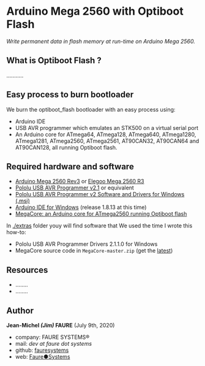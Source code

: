 # Arduino Mega 2560 with Optiboot Flash
*Write permanent data in flash memory at run-time on Arduino Mega 2560.*


## What is Optiboot Flash ?

...........


## Easy process to burn bootloader
We burn the optiboot_flash bootloader with an easy process using:
* Arduino IDE
* USB AVR programmer which emulates an STK500 on a virtual serial port
* An Arduino core for ATmega64, ATmega128, ATmega640, ATmega1280, ATmega1281, ATmega2560, ATmega2561, AT90CAN32, AT90CAN64 and AT90CAN128, all running Optiboot flash. 


## Required hardware and software
* <a href="https://store.arduino.cc/arduino-mega-2560-rev3" target="_blank">Arduino Mega 2560 Rev3</a> or <a href="https://www.amazon.fr/gp/product/B06XKZY117" target="_blank">Elegoo Mega 2560 R3</a>
* <a href="https://www.pololu.com/product/3172" target="_blank">Pololu USB AVR Programmer v2.1</a> or equivalent
* <a href="https://www.pololu.com/resources/software" target="_blank">Pololu USB AVR Programmer v2 Software and Drivers for Windows (.msi)</a> 
* <a href="https://www.arduino.cc/en/main/software" target="_blank">Arduino IDE for Windows</a> (release 1.8.13 at this time)
* <a href="https://github.com/MCUdude/MegaCore" target="_blank">MegaCore: an Arduino core for ATmega2560 running Optiboot flash</a>

In [./extras](./extras) folder youy will find software that We used the time I wrote this how-to:
* Pololu USB AVR Programmer Drivers 2.1.1.0 for Windows
* MegaCore source code in `MegaCore-master.zip` (get the <a href="https://github.com/MCUdude/MegaCore/archive/master.zip" target="_blank">latest</a>)

## Resources

* ........
* ........


## Author

**Jean-Michel _(Jim)_ FAURE** (July 9th, 2020)
* company: FAURE SYSTEMS®
* mail: *dev at faure dot systems*
* github: <a href="https://github.com/fauresystems" target="_blank">fauresystems</a>
* web: <a href="https://faure.systems/" target="_blank">Faure●Systems</a>